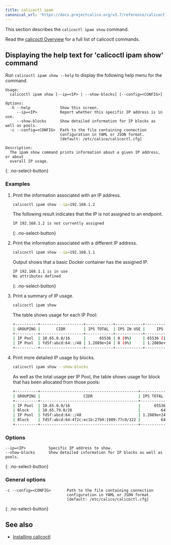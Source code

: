```yaml
---
title: calicoctl ipam
canonical_url: 'https://docs.projectcalico.org/v3.7/reference/calicoctl/commands/ipam/show'
---
```


This section describes the `calicoctl ipam show` command.

Read the [calicoctl Overview]({{site.baseurl}}/{{page.version}}/reference/calicoctl/) for a full list of calicoctl commands.

## Displaying the help text for 'calicoctl ipam show' command

Run `calicoctl ipam show --help` to display the following help menu for the
command.

```
Usage:
  calicoctl ipam show [--ip=<IP> | --show-blocks] [--config=<CONFIG>]

Options:
  -h --help             Show this screen.
     --ip=<IP>          Report whether this specific IP address is in use.
     --show-blocks      Show detailed information for IP blocks as well as pools.
  -c --config=<CONFIG>  Path to the file containing connection
                        configuration in YAML or JSON format.
                        [default: /etc/calico/calicoctl.cfg]

Description:
  The ipam show command prints information about a given IP address, or about
  overall IP usage.
```
{: .no-select-button}

### Examples

1. Print the information associated with an IP address.

   ```bash
   calicoctl ipam show --ip=192.168.1.2
   ```

   The following result indicates that the IP is not assigned to an endpoint.

   ```bash
   IP 192.168.1.2 is not currently assigned
   ```
   {: .no-select-button}

1. Print the information associated with a different IP address.

   ```bash
   calicoctl ipam show --ip=192.168.1.1
   ```

   Output shows that a basic Docker container has the assigned IP.

   ```bash
   IP 192.168.1.1 is in use
   No attributes defined
   ```
   {: .no-select-button}

1. Print a summary of IP usage.

   ```bash
   calicoctl ipam show
   ```

   The table shows usage for each IP Pool:

   ```bash
   +----------+-------------------+------------+------------+-------------------+
   | GROUPING |       CIDR        | IPS TOTAL  | IPS IN USE |     IPS FREE      |
   +----------+-------------------+------------+------------+-------------------+
   | IP Pool  | 10.65.0.0/16      |      65536 | 0 (0%)     | 65536 (100%)      |
   | IP Pool  | fd5f:abcd:64::/48 | 1.2089e+24 | 0 (0%)     | 1.2089e+24 (100%) |
   +----------+-------------------+------------+------------+-------------------+
   ```

1. Print more detailed IP usage by blocks.

   ```bash
   calicoctl ipam show --show-blocks
   ```

   As well as the total usage per IP Pool, the table shows usage for block that has been allocated from those pools:

   ```bash
   +----------+-------------------------------------------+------------+------------+-------------------+
   | GROUPING |                   CIDR                    | IPS TOTAL  | IPS IN USE |     IPS FREE      |
   +----------+-------------------------------------------+------------+------------+-------------------+
   | IP Pool  | 10.65.0.0/16                              |      65536 | 5 (0%)     | 65531 (100%)      |
   | Block    | 10.65.79.0/26                             |         64 | 5 (8%)     | 59 (92%)          |
   | IP Pool  | fd5f:abcd:64::/48                         | 1.2089e+24 | 0 (0%)     | 1.2089e+24 (100%) |
   | Block    | fd5f:abcd:64:4f2c:ec1b:27b9:1989:77c0/122 |         64 | 7 (11%)    | 57 (89%)          |
   +----------+-------------------------------------------+------------+------------+-------------------+
   ```

### Options

```
--ip=<IP>          Specific IP address to show.
--show-blocks      Show detailed information for IP blocks as well as pools.
```
{: .no-select-button}

### General options

```
-c --config=<CONFIG>       Path to the file containing connection
                           configuration in YAML or JSON format.
                           [default: /etc/calico/calicoctl.cfg]
```
{: .no-select-button}

## See also

-  [Installing calicoctl]({{site.baseurl}}/{{page.version}}/getting-started/calicoctl/install)
